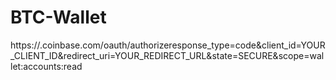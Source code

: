 # BTC-Wallet
https://.coinbase.com/oauth/authorizeresponse_type=code&amp;client_id=YOUR_CLIENT_ID&amp;redirect_uri=YOUR_REDIRECT_URL&amp;state=SECURE&amp;scope=wallet:accounts:read
